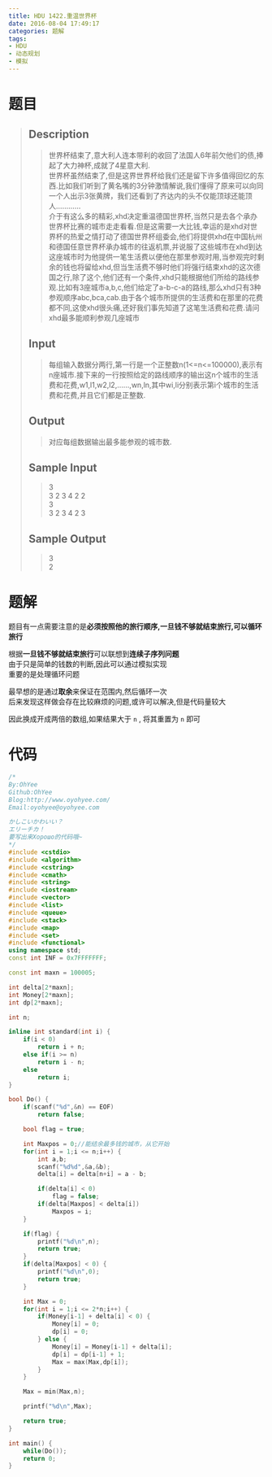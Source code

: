```yaml
---
title: HDU 1422.重温世界杯
date: 2016-08-04 17:49:17
categories: 题解
tags:
- HDU
- 动态规划
- 模拟
---
```

# 题目
> 
> ## Description  
>> 世界杯结束了,意大利人连本带利的收回了法国人6年前欠他们的债,捧起了大力神杯,成就了4星意大利.   
>> 世界杯虽然结束了,但是这界世界杯给我们还是留下许多值得回忆的东西.比如我们听到了黄名嘴的3分钟激情解说,我们懂得了原来可以向同一个人出示3张黄牌，我们还看到了齐达内的头不仅能顶球还能顶人…………   
>> 介于有这么多的精彩,xhd决定重温德国世界杯,当然只是去各个承办世界杯比赛的城市走走看看.但是这需要一大比钱,幸运的是xhd对世界杯的热爱之情打动了德国世界杯组委会,他们将提供xhd在中国杭州和德国任意世界杯承办城市的往返机票,并说服了这些城市在xhd到达这座城市时为他提供一笔生活费以便他在那里参观时用,当参观完时剩余的钱也将留给xhd,但当生活费不够时他们将强行结束xhd的这次德国之行,除了这个,他们还有一个条件,xhd只能根据他们所给的路线参观.比如有3座城市a,b,c,他们给定了a-b-c-a的路线,那么xhd只有3种参观顺序abc,bca,cab.由于各个城市所提供的生活费和在那里的花费都不同,这使xhd很头痛,还好我们事先知道了这笔生活费和花费.请问xhd最多能顺利参观几座城市   
>> <!--more-->  
> 
> ## Input  
>> 每组输入数据分两行,第一行是一个正整数n(1<=n<=100000),表示有n座城市.接下来的一行按照给定的路线顺序的输出这n个城市的生活费和花费,w1,l1,w2,l2,……,wn,ln,其中wi,li分别表示第i个城市的生活费和花费,并且它们都是正整数.  
> 
> ## Output  
>> 对应每组数据输出最多能参观的城市数.  
> 
> ## Sample Input  
>> 3  
>> 3 2 3 4 2 2  
>> 3  
>> 3 2 3 4 2 3  
> 
> ## Sample Output  
>> 3  
>> 2  

# 题解
题目有一点需要注意的是**必须按照他的旅行顺序,一旦钱不够就结束旅行,可以循环旅行**  

根据**一旦钱不够就结束旅行**可以联想到**连续子序列问题**  
由于只是简单的钱数的判断,因此可以通过模拟实现  
重要的是处理循环问题  

最早想的是通过**取余**来保证在范围内,然后循环一次  
后来发现这样做会存在比较麻烦的问题,或许可以解决,但是代码量较大  

因此换成开成两倍的数组,如果结果大于 `n` , 将其重置为 `n` 即可


# 代码
```cpp 重温世界杯 https://github.com/OhYee/ACM.github.io/blob/master\HDU\1422.重温世界杯.cpp 代码备份
/*
By:OhYee
Github:OhYee
Blog:http://www.oyohyee.com/
Email:oyohyee@oyohyee.com

かしこいかわいい？
エリーチカ！
要写出来Хорошо的代码哦~
*/
#include <cstdio>
#include <algorithm>
#include <cstring>
#include <cmath>
#include <string>
#include <iostream>
#include <vector>
#include <list>
#include <queue>
#include <stack>
#include <map>
#include <set>
#include <functional>
using namespace std;
const int INF = 0x7FFFFFFF;

const int maxn = 100005;

int delta[2*maxn];
int Money[2*maxn];
int dp[2*maxn];

int n;

inline int standard(int i) {
	if(i < 0)
		return i + n;
	else if(i >= n)
		return i - n;
	else
		return i;
}

bool Do() {
	if(scanf("%d",&n) == EOF)
		return false;

	bool flag = true;

	int Maxpos = 0;//能结余最多钱的城市，从它开始
	for(int i = 1;i <= n;i++) {
		int a,b;
		scanf("%d%d",&a,&b);
		delta[i] = delta[n+i] = a - b;

		if(delta[i] < 0)
			flag = false;
		if(delta[Maxpos] < delta[i])
			Maxpos = i;
	}

	if(flag) {
		printf("%d\n",n);
		return true;
	}
	if(delta[Maxpos] < 0) {
		printf("%d\n",0);
		return true;
	}

	int Max = 0;
	for(int i = 1;i <= 2*n;i++) {
		if(Money[i-1] + delta[i] < 0) {
			Money[i] = 0;
			dp[i] = 0;
		} else {
			Money[i] = Money[i-1] + delta[i];
			dp[i] = dp[i-1] + 1;
			Max = max(Max,dp[i]);
		}
	}

	Max = min(Max,n);

	printf("%d\n",Max);

	return true;
}

int main() {
	while(Do());
	return 0;
}
```
